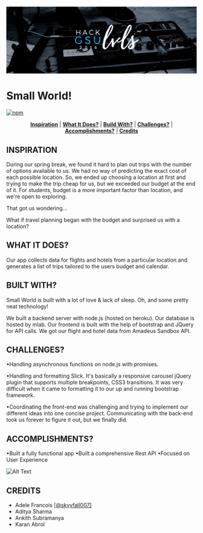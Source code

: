 <p align="center">
<img src ="https://github.com/skyyfall007/HackJBL/blob/master/visual.png">
</p>


# Small World!
[![npm](https://img.shields.io/badge/platform-hardware-lightgrey.svg)](https://github.com/skyyfall007/HackJBL/tree/master/Pulse2SampleAppAndroid/app)

<p align="center">
<b><a href="#inspiration">Inspiration</a></b>
|
<b><a href="#what it does?">What It Does?</a></b>
|
<b><a href="#built with?">Build With?</a></b>
|
<b><a href="#challenges?">Challenges?</a></b>
|
<b><a href="#accomplishments?">Accomplishments?</a></b>
|
<b><a href="#credits">Credits</a></b>
</p>

## INSPIRATION

During our spring break, we found it hard to plan out trips with the number of options available to us. We had no way of predicting the exact cost of each possible location. So, we ended up choosing a location at first and trying to make the trip cheap for us, but we exceeded our budget at the end of it. For students, budget is a more important factor than location, and we're open to exploring.

That got us wondering...

What if travel planning began with the budget and surprised us with a location?

## WHAT IT DOES?

Our app collects data for flights and hotels from a particular location and generates a list of trips tailored to the users budget and calendar.

## BUILT WITH?

Small World is built with a lot of love & lack of sleep. Oh, and some pretty neat technology!

We built a backend server with node.js (hosted on heroku). Our database is hosted by mlab. Our frontend is built with the help of bootstrap and JQuery for API calls. We got our flight and hotel data from Amadeus Sandbox API.

## CHALLENGES?

•Handling asynchronous functions on node.js with promises.

•Handling and formatting Slick. It's basically a responsive carousel jQuery plugin that supports multiple breakpoints, CSS3 transitions. It was very difficult when it came to formatting it to our up and running bootstrap framework.

•Coordinating the front-end was challenging and trying to implement our different ideas into one concise project.  Communicating with the back-end took us forever to figure it out, but we finally did.



## ACCOMPLISHMENTS?

•Built a fully functional app
•Built a comprehensive Rest API
•Focused on User Experience


![Alt Text](https://media.giphy.com/media/3o6ZtlGkjeschymLNm/giphy.gif)

## CREDITS

* Adele Francois         [[@skyyfall007]](https://github.com/skyyfall007) 
* Aditya Sharma   
* Ankith Subramanya
* Karan Abrol
